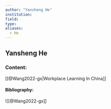 ```yaml
---
author: "Yansheng He"
institution:
field:
type:
aliases:
  - He
---
```


## Yansheng He

### Content:
[[@Wang2022-gx|Workplace Learning In China]]

#### Bibliography:

![[@Wang2022-gx]]